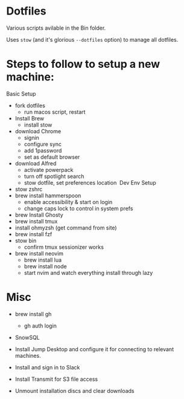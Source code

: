 # Dotfiles

Various scripts avilable in the Bin folder.

Uses `stow` (and it's glorious `--dotfiles` option) to manage all dotfiles.

# Steps to follow to setup a new machine:

Basic Setup
- fork dotfiles 
    - run macos script, restart
- Install Brew
    - install stow
- download Chrome
    - signin
    - configure sync 
    - add 1password
    - set as default browser
- download Alfred
    - activate powerpack
    - turn off spotlight search
    - stow dotfile, set preferences location 
Dev Env Setup
- stow zshrc
- brew install hammerspoon
    - enable accessibility & start on login
    - change caps lock to control in system prefs
- brew Install Ghosty
- brew install tmux
- install ohmyzsh (get command from site)
- brew install fzf
- stow bin 
    - confirm tmux sessionizer works
- brew install neovim
    - brew install lua
    - brew install node
    - start nvim and watch everything install through lazy

# Misc
- brew install gh
    - gh auth login
- SnowSQL
- Install Jump Desktop and configure it for connecting to relevant machines.
- Install and sign in to Slack
- Install Transmit for S3 file access


- Unmount installation discs and clear downloads
